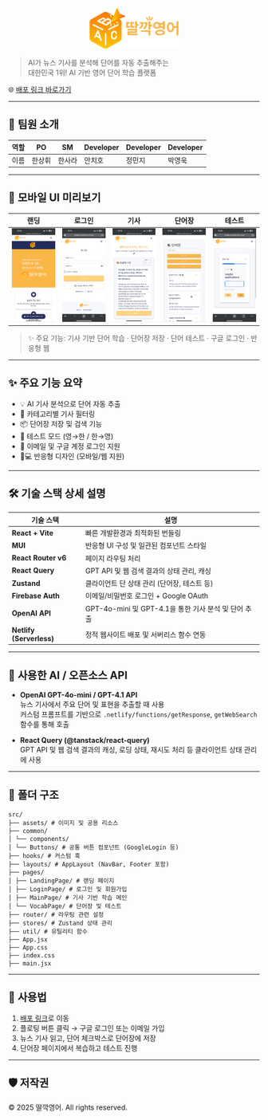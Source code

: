 <p align="center">
  <img src="./src/assets/ddalkkak.png" alt="딸깍영어 로고" width="180" />
</p>


> AI가 뉴스 기사를 분석해 단어를 자동 추출해주는  
> 대한민국 1위! AI 기반 영어 단어 학습 플랫폼

🌐 [배포 링크 바로가기](https://ddalkkak-english.netlify.app/)

---

## 👥 팀원 소개

<table align="center">
  <thead>
    <tr>
      <th>역할</th>
      <th>PO</th>
      <th>SM</th>
      <th>Developer</th>
      <th>Developer</th>
      <th>Developer</th>
    </tr>
  </thead>
  <tbody>
    <tr>
      <td>이름</td>
      <td>한상휘</td>
      <td>한사라</td>
      <td>안치호</td>
      <td>정민지</td>
      <td>박영욱</td>
    </tr>
  </tbody>
</table>

---

## 📱 모바일 UI 미리보기

| 랜딩 | 로그인 | 기사 | 단어장 | 테스트 |
|:--:|:--:|:--:|:--:|:--:|
| ![랜딩](./public/screenshots/landing.png) | ![로그인](./public/screenshots/login.png) | ![기사](./public/screenshots/main.png) | ![단어장](./public/screenshots/vocab.png) | ![테스트](./public/screenshots/test.png) |

> ✨ 주요 기능: 기사 기반 단어 학습 · 단어장 저장 · 단어 테스트 · 구글 로그인 · 반응형 웹


---

## ✨ 주요 기능 요약

- 💡 AI 기사 분석으로 단어 자동 추출
- 📰 카테고리별 기사 필터링
- 📦 단어장 저장 및 검색 기능
- 🧪 테스트 모드 (영→한 / 한→영)
- 🔐 이메일 및 구글 계정 로그인 지원
- 📱💻 반응형 디자인 (모바일/웹 지원)

---

## 🛠️ 기술 스택 상세 설명


| 기술 스택             | 설명 |
|------------------------|------|
| **React + Vite**       | 빠른 개발환경과 최적화된 번들링 |
| **MUI**                | 반응형 UI 구성 및 일관된 컴포넌트 스타일 |
| **React Router v6**    | 페이지 라우팅 처리 |
| **React Query**        | GPT API 및 웹 검색 결과의 상태 관리, 캐싱 |
| **Zustand**            | 클라이언트 단 상태 관리 (단어장, 테스트 등) |
| **Firebase Auth**      | 이메일/비밀번호 로그인 + Google OAuth |
| **OpenAI API**         | GPT-4o-mini 및 GPT-4.1을 통한 기사 분석 및 단어 추출 |
| **Netlify (Serverless)**| 정적 웹사이트 배포 및 서버리스 함수 연동

---

## 🤖 사용한 AI / 오픈소스 API

- **OpenAI GPT-4o-mini / GPT-4.1 API**  
  뉴스 기사에서 주요 단어 및 표현을 추출할 때 사용  
  커스텀 프롬프트를 기반으로 `.netlify/functions/getResponse`, `getWebSearch` 함수를 통해 호출

- **React Query (@tanstack/react-query)**  
  GPT API 및 웹 검색 결과의 캐싱, 로딩 상태, 재시도 처리 등 클라이언트 상태 관리에 사용

---

## 📁 폴더 구조

```
src/
├── assets/ # 이미지 및 공용 리소스
├── common/
│ └── components/
│ └── Buttons/ # 공통 버튼 컴포넌트 (GoogleLogin 등)
├── hooks/ # 커스텀 훅
├── layouts/ # AppLayout (NavBar, Footer 포함)
├── pages/
│ ├── LandingPage/ # 랜딩 페이지
│ ├── LoginPage/ # 로그인 및 회원가입
│ ├── MainPage/ # 기사 기반 학습 메인
│ └── VocabPage/ # 단어장 및 테스트
├── router/ # 라우팅 관련 설정
├── stores/ # Zustand 상태 관리
├── util/ # 유틸리티 함수
├── App.jsx
├── App.css
├── index.css
├── main.jsx
```
---

## 🚀 사용법

1. [배포 링크](https://ddalkkak-english.netlify.app/)로 이동
2. 플로팅 버튼 클릭 → 구글 로그인 또는 이메일 가입
3. 뉴스 기사 읽고, 단어 체크박스로 단어장에 저장
4. 단어장 페이지에서 복습하고 테스트 진행

---

## 🛡️ 저작권

© 2025 딸깍영어. All rights reserved.
